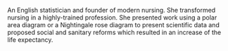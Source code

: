 An English statistician and founder of modern nursing. She transformed nursing
in a highly-trained profession. She presented work using a polar area diagram
or a Nightingale rose diagram to present scientific data and proposed social and
sanitary reforms which resulted in an increase of the life expectancy.
